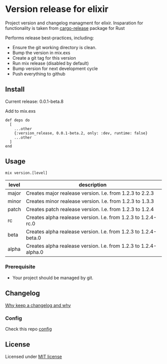 # Version release for elixir
  Project version and changelog managment for elixir. Insparation for functionality is taken from [cargo-release](https://github.com/sunng87/cargo-release) package for Rust

  Performs release best-practices, including:

  * Ensure the git working directory is clean.
  * Bump the version in mix.exs
  * Create a git tag for this version
  * Run mix release (disabled by default)
  * Bump version for next development cycle
  * Push everything to github

## Install

Current release: 0.0.1-beta.8

Add to mix.exs
```
def deps do
  [
    ...other
    {:version_release, 0.0.1-beta.2, only: :dev, runtime: false}
    ...other
  ]
end
```

## Usage

`mix version.[level]`

| level | description                                                      |
|-------|------------------------------------------------------------------|
| major | Creates major realease version. I.e. from 1.2.3 to 2.2.3         |
| minor | Creates minor realease version. I.e. from 1.2.3 to 1.3.3         |
| patch | Creates patch realease version. I.e. from 1.2.3 to 1.2.4         |
| rc    | Creates alpha realease version. I.e. from 1.2.3 to 1.2.4-rc.0    |
| beta  | Creates alpha realease version. I.e. from 1.2.3 to 1.2.4-beta.0  |
| alpha | Creates alpha realease version. I.e. from 1.2.3 to 1.2.4-alpha.0 |


### Prerequisite

* Your project should be managed by git.

## Changelog
[Why keep a changelog and why](https://keepachangelog.com/en/1.0.0/)
### Config
Check this repo [config](/config/config.exs)

## License

Licensed under [MIT license](LICENSE)